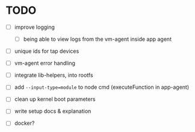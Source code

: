 # TODO

- [ ] improve logging
  - [ ] being able to view logs from the vm-agent inside app agent
- [ ] unique ids for tap devices
- [ ] vm-agent error handling
- [ ] integrate lib-helpers, into rootfs
- [ ] add `--input-type=module` to node cmd (executeFunction in app-agent)
- [ ] clean up kernel boot parameters

- [ ] write setup docs & explanation
- [ ] docker?
